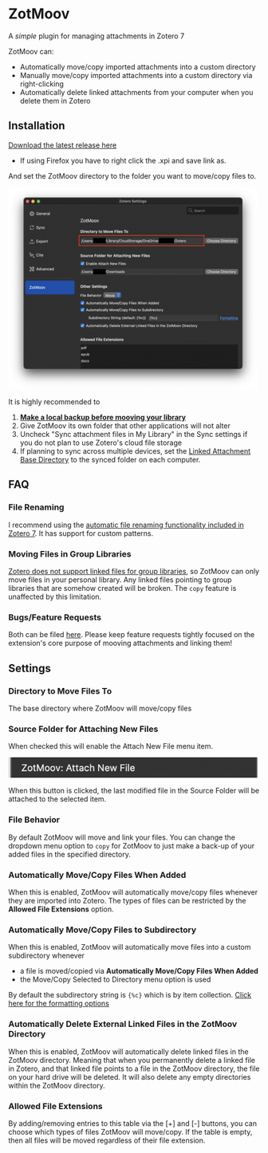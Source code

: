 # ZotMoov
A *simple* plugin for managing attachments in Zotero 7

ZotMoov can:
- Automatically move/copy imported attachments into a custom directory
- Manually move/copy imported attachments into a custom directory via right-clicking
- Automatically delete linked attachments from your computer when you delete them in Zotero

## Installation

[Download the latest release here](https://github.com/wileyyugioh/zotmoov/releases/latest)
- If using Firefox you have to right click the .xpi and save link as.

And set the ZotMoov directory to the folder you want to move/copy files to.

<img src="res/Image2.png" width="500"/>

It is highly recommended to
1. **[Make a local backup before mooving your library](https://www.zotero.org/support/zotero_data#backing_up_your_zotero_data)**
2. Give ZotMoov its own folder that other applications will not alter
3. Uncheck "Sync attachment files in My Library" in the Sync settings if you do not plan to use Zotero's cloud file storage
4. If planning to sync across multiple devices, set the [Linked Attachment Base Directory](https://www.zotero.org/support/preferences/advanced#linked_attachment_base_directory) to the synced folder on each computer.

## FAQ

### File Renaming

I recommend using the [automatic file renaming functionality included in Zotero 7](https://www.zotero.org/support/file_renaming). It has support for custom patterns.

### Moving Files in Group Libraries

[Zotero does not support linked files for group libraries](https://www.zotero.org/support/attaching_files#linked_files), so ZotMoov can only move files in your personal library. Any linked files pointing to group libraries that are somehow created will be broken. The `copy` feature is unaffected by this limitation.

### Bugs/Feature Requests

Both can be filed [here](https://github.com/wileyyugioh/zotmoov/issues). Please keep feature requests tightly focused on the extension's core purpose of mooving attachments and linking them!

## Settings

### Directory to Move Files To

The base directory where ZotMoov will move/copy files

### Source Folder for Attaching New Files

When checked this will enable the Attach New File menu item.

<img src="res/Image3.png" width="500"/>

When this button is clicked, the last modified file in the Source Folder will be attached to the selected item.

### File Behavior

By default ZotMoov will move and link your files. You can change the dropdown menu option to `copy` for ZotMoov to just make a back-up of your added files in the specified directory.

### Automatically Move/Copy Files When Added

When this is enabled, ZotMoov will automatically move/copy files whenever they are imported into Zotero. The types of files can be restricted by the **Allowed File Extensions** option.

### Automatically Move/Copy Files to Subdirectory

When this is enabled, ZotMoov will automatically move files into a custom subdirectory whenever
- a file is moved/copied via **Automatically Move/Copy Files When Added**
- the Move/Copy Selected to Directory menu option is used

By default the subdirectory string is `{%c}` which is by item collection. [Click here for the formatting options](https://github.com/wileyyugioh/zotmoov/blob/master/docs/WILDCARD_INFO.md)

### Automatically Delete External Linked Files in the ZotMoov Directory

When this is enabled, ZotMoov will automatically delete linked files in the ZotMoov directory. Meaning that when you permanently delete a linked file in Zotero, and that linked file points to a file in the ZotMoov directory, the file on your hard drive will be deleted. It will also delete any empty directories within the ZotMoov directory.

### Allowed File Extensions

By adding/removing entries to this table via the [+] and [-] buttons, you can choose which types of files ZotMoov will move/copy. If the table is empty, then all files will be moved regardless of their file extension.
